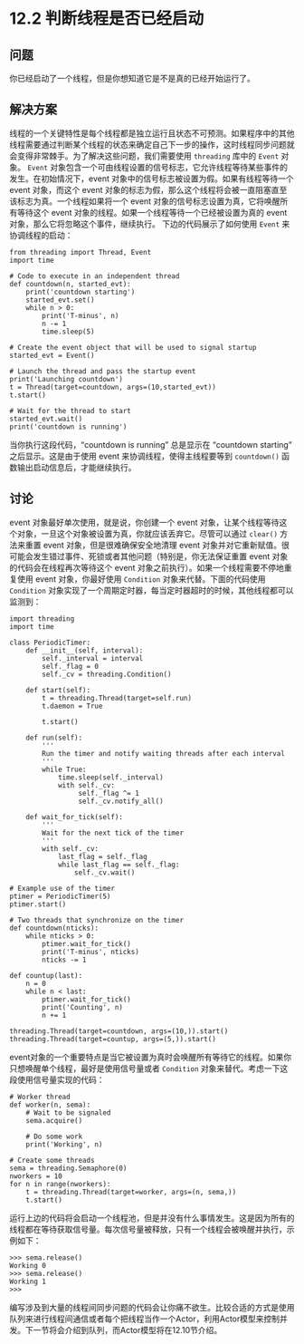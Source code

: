 

# 12.2 判断线程是否已经启动

## 问题

你已经启动了一个线程，但是你想知道它是不是真的已经开始运行了。

## 解决方案

线程的一个关键特性是每个线程都是独立运行且状态不可预测。如果程序中的其他线程需要通过判断某个线程的状态来确定自己下一步的操作，这时线程同步问题就会变得非常棘手。为了解决这些问题，我们需要使用
`threading` 库中的 `Event` 对象。 `Event`
对象包含一个可由线程设置的信号标志，它允许线程等待某些事件的发生。在初始情况下，event 对象中的信号标志被设置为假。如果有线程等待一个 event
对象，而这个 event 对象的标志为假，那么这个线程将会被一直阻塞直至该标志为真。一个线程如果将一个 event
对象的信号标志设置为真，它将唤醒所有等待这个 event 对象的线程。如果一个线程等待一个已经被设置为真的 event
对象，那么它将忽略这个事件，继续执行。 下边的代码展示了如何使用 `Event` 来协调线程的启动：

    
    
    from threading import Thread, Event
    import time
    
    # Code to execute in an independent thread
    def countdown(n, started_evt):
        print('countdown starting')
        started_evt.set()
        while n > 0:
            print('T-minus', n)
            n -= 1
            time.sleep(5)
    
    # Create the event object that will be used to signal startup
    started_evt = Event()
    
    # Launch the thread and pass the startup event
    print('Launching countdown')
    t = Thread(target=countdown, args=(10,started_evt))
    t.start()
    
    # Wait for the thread to start
    started_evt.wait()
    print('countdown is running')
    

当你执行这段代码，“countdown is running” 总是显示在 “countdown starting” 之后显示。这是由于使用 event
来协调线程，使得主线程要等到 `countdown()` 函数输出启动信息后，才能继续执行。

## 讨论

event 对象最好单次使用，就是说，你创建一个 event 对象，让某个线程等待这个对象，一旦这个对象被设置为真，你就应该丢弃它。尽管可以通过
`clear()` 方法来重置 event 对象，但是很难确保安全地清理 event
对象并对它重新赋值。很可能会发生错过事件、死锁或者其他问题（特别是，你无法保证重置 event 对象的代码会在线程再次等待这个 event
对象之前执行）。如果一个线程需要不停地重复使用 event 对象，你最好使用 `Condition` 对象来代替。下面的代码使用 `Condition`
对象实现了一个周期定时器，每当定时器超时的时候，其他线程都可以监测到：

    
    
    import threading
    import time
    
    class PeriodicTimer:
        def __init__(self, interval):
            self._interval = interval
            self._flag = 0
            self._cv = threading.Condition()
    
        def start(self):
            t = threading.Thread(target=self.run)
            t.daemon = True
    
            t.start()
    
        def run(self):
            '''
            Run the timer and notify waiting threads after each interval
            '''
            while True:
                time.sleep(self._interval)
                with self._cv:
                     self._flag ^= 1
                     self._cv.notify_all()
    
        def wait_for_tick(self):
            '''
            Wait for the next tick of the timer
            '''
            with self._cv:
                last_flag = self._flag
                while last_flag == self._flag:
                    self._cv.wait()
    
    # Example use of the timer
    ptimer = PeriodicTimer(5)
    ptimer.start()
    
    # Two threads that synchronize on the timer
    def countdown(nticks):
        while nticks > 0:
            ptimer.wait_for_tick()
            print('T-minus', nticks)
            nticks -= 1
    
    def countup(last):
        n = 0
        while n < last:
            ptimer.wait_for_tick()
            print('Counting', n)
            n += 1
    
    threading.Thread(target=countdown, args=(10,)).start()
    threading.Thread(target=countup, args=(5,)).start()
    

event对象的一个重要特点是当它被设置为真时会唤醒所有等待它的线程。如果你只想唤醒单个线程，最好是使用信号量或者 `Condition`
对象来替代。考虑一下这段使用信号量实现的代码：

    
    
    # Worker thread
    def worker(n, sema):
        # Wait to be signaled
        sema.acquire()
    
        # Do some work
        print('Working', n)
    
    # Create some threads
    sema = threading.Semaphore(0)
    nworkers = 10
    for n in range(nworkers):
        t = threading.Thread(target=worker, args=(n, sema,))
        t.start()
    

运行上边的代码将会启动一个线程池，但是并没有什么事情发生。这是因为所有的线程都在等待获取信号量。每次信号量被释放，只有一个线程会被唤醒并执行，示例如下：

    
    
    >>> sema.release()
    Working 0
    >>> sema.release()
    Working 1
    >>>
    

编写涉及到大量的线程间同步问题的代码会让你痛不欲生。比较合适的方式是使用队列来进行线程间通信或者每个把线程当作一个Actor，利用Actor模型来控制并发。下一节将会介绍到队列，而Actor模型将在12.10节介绍。

